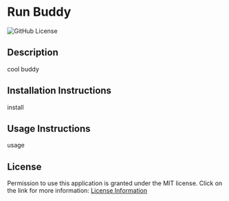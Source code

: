 # Run Buddy
  ![GitHub License](https://img.shields.io/badge/license-MIT-important)

  ## Description
  cool buddy

  ## Installation Instructions
  install

  ## Usage Instructions
  usage

  ## License
  Permission to use this application is granted under the MIT license.
  Click on the link for more information: [License Information](https://opensource.org/licenses/MIT)
